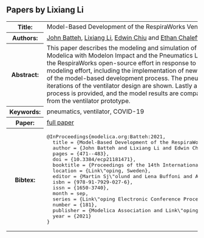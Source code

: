 ## Papers by Lixiang Li
<table><tr><th>Title:</th>
<td>Model-Based Development of the RespiraWorks Ventilator with Modelon Impact</td>
</tr>
<tr><th>Authors:</th>
<td>
<a href="/proceedings/authors/JohnBatteh">John Batteh</a>, <a href="/proceedings/authors/LixiangLi">Lixiang Li</a>, <a href="/proceedings/authors/EdwinChiu">Edwin Chiu</a> and <a href="/proceedings/authors/EthanChaleff">Ethan Chaleff</a></td>
</tr>
<tr><th>Abstract:</th>
<td>This paper describes the modeling and simulation of the RespiraWorks ventilator in Modelica with Modelon Impact and the Pneumatics Library.  Following a brief overview of the RespiraWorks open-source effort in response to COVID-19, details of the pneumatic modeling effort, including the implementation of new components,  are provided in support of the model-based development process.  The pneumatics models of several different iterations of the ventilator design are shown.  Lastly an overview of the model calibration process is provided, and the model results are compared with experimental data collected from the ventilator prototype.</td></tr>
<tr><th>Keywords:</th>
<td>pneumatics, ventilator, COVID-19</td></tr>
<tr><th>Paper:</th>
<td><a href="https://doi.org/10.3384/ecp21181471">full paper</a></td>
</tr>
<tr><th>Bibtex:</th>
<td><pre>
@InProceedings{modelica.org:Batteh:2021,
  title = {Model-Based Development of the RespiraWorks Ventilator with Modelon Impact},
  author = {John Batteh and Lixiang Li and Edwin Chiu and Ethan Chaleff},
  pages = {471--483},
  doi = {10.3384/ecp21181471},
  booktitle = {Proceedings of the 14th International Modelica Conference},
  location = {Link\&quot;oping, Sweden},
  editor = {Martin Sj\&quot;olund and Lena Buffoni and Adrian Pop and Lennart Ochel},
  isbn = {978-91-7929-027-6},
  issn = {1650-3740},
  month = sep,
  series = {Link\&quot;oping Electronic Conference Proceedings},
  number = {181},
  publisher = {Modelica Association and Link\&quot;oping University Electronic Press},
  year = {2021}
}
</pre></td></tr>
</table><br>
